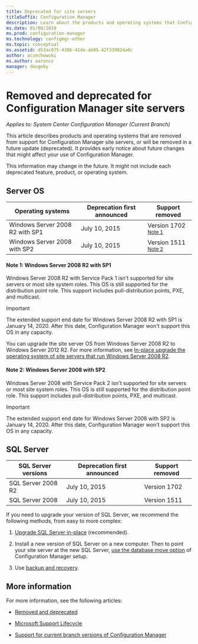 ```yaml
---
title: Deprecated for site servers
titleSuffix: Configuration Manager
description: Learn about the products and operating systems that Configuration Manager no longer supports for site servers.
ms.date: 01/08/2019
ms.prod: configuration-manager
ms.technology: configmgr-other
ms.topic: conceptual
ms.assetid: d53ac075-438b-41da-ab85-42f33982da0c
author: aczechowski
ms.author: aaroncz
manager: dougeby
---
```


# Removed and deprecated for Configuration Manager site servers

*Applies to: System Center Configuration Manager (Current Branch)*

This article describes products and operating systems that are removed from support for Configuration Manager site servers, or will be removed in a future update (deprecated). It provides early notice about future changes that might affect your use of Configuration Manager.  

This information may change in the future. It might not include each deprecated feature, product, or operating system.  



## Server OS  

|**Operating systems**|**Deprecation first announced**|**Support removed** |  
|-|-|-| 
|Windows Server 2008 R2 with SP1|July 10, 2015| Version 1702 <sup>[Note 1](#bkmk_note1)</sup>| 
|Windows Server 2008 with SP2|July 10, 2015|Version 1511 <sup>[Note 2](#bkmk_note2)</sup>|  

#### <a name="bkmk_note1"></a> Note 1: Windows Server 2008 R2 with SP1
Windows Server 2008 R2 with Service Pack 1 isn't supported for site servers or most site system roles. This OS is still supported for the distribution point role. This support includes pull-distribution points, PXE, and multicast. 

> [!Important]  
> The extended support end date for Windows Server 2008 R2 with SP1 is January 14, 2020. After this date, Configuration Manager won't support this OS in any capacity. 

You can upgrade the site server OS from Windows Server 2008 R2 to Windows Server 2012 R2. For more information, see [In-place upgrade the operating system of site servers that run Windows Server 2008 R2](/sccm/core/servers/manage/upgrade-on-premises-infrastructure#bkmk_from2008r2).  


#### <a name="bkmk_note2"></a> Note 2: Windows Server 2008 with SP2
Windows Server 2008 with Service Pack 2 isn't supported for site servers or most site system roles. This OS is still supported for the distribution point role. This support includes pull-distribution points, PXE, and multicast. 

> [!Important]  
> The extended support end date for Windows Server 2008 with SP2 is January 14, 2020. After this date, Configuration Manager won't support this OS in any capacity.  



## SQL Server   

|**SQL Server versions**|**Deprecation first announced**|**Support removed**|   
|-|-|-| 
|SQL Server 2008 R2|July 10, 2015|Version 1702| 
|SQL Server 2008|July 10, 2015|Version 1511|  


If you need to upgrade your version of SQL Server, we recommend the following methods, from easy to more complex:

1. [Upgrade SQL Server in-place](/sccm/core/servers/manage/upgrade-on-premises-infrastructure#a-namebkmksupconfigupgradedbsrva-upgrade-sql-server-on-the-site-database-server) (recommended).  

2. Install a new version of SQL Server on a new computer. Then to point your site server at the new SQL Server, [use the database move option](/sccm/core/servers/manage/modify-your-infrastructure#a-namebkmkdbconfiga-modify-the-site-database-configuration) of Configuration Manager setup.  

3. Use [backup and recovery](/sccm/protect/understand/backup-and-recovery).  



## More information

For more information, see the following articles: 

- [Removed and deprecated](/sccm/core/plan-design/changes/deprecated/removed-and-deprecated)  

- [Microsoft Support Lifecycle](https://support.microsoft.com/lifecycle)  

- [Support for current branch versions of Configuration Manager](/sccm/core/servers/manage/current-branch-versions-supported)  

